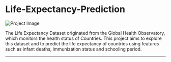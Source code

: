 # Life-Expectancy-Prediction
![Project Image](https://images.everydayhealth.com/images/healthy-living/us-life-expectancy-drops-722x406.jpg)

The Life Expectancy Dataset originated from the Global Health Observatory, which monitors the health status of Countries. This project aims to explore this dataset and to predict the life expectancy of countries using features such as infant deaths, immunization status and schooling period.

---

